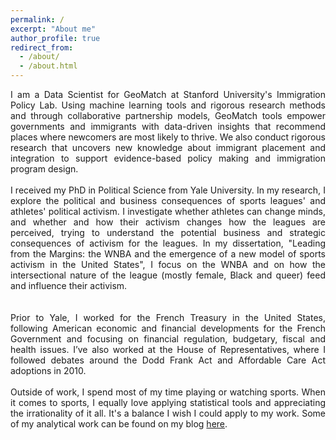 ```yaml
---
permalink: /
excerpt: "About me"
author_profile: true
redirect_from: 
  - /about/
  - /about.html
---
```


<div style="text-align: justify">  

I am a Data Scientist for GeoMatch at Stanford University's Immigration Policy Lab. Using machine learning tools and rigorous research methods and through collaborative partnership models, GeoMatch tools empower governments and immigrants with data-driven insights that recommend places where newcomers are most likely to thrive. We also conduct rigorous research that uncovers new knowledge about immigrant placement and integration to support evidence-based policy making and immigration program design.
<br>
<br>
I received my PhD in Political Science from Yale University. In my research, I explore the political and business consequences of sports leagues' and athletes' political activism. I investigate whether athletes can change minds, and whether and how their activism changes how the leagues are perceived, trying to understand the potential business and strategic consequences of activism for the leagues. In my dissertation, "Leading from the Margins: the WNBA and the emergence of a new model of sports activism in the United States", I focus on the WNBA and on how the intersectional nature of the league (mostly female, Black and queer) feed and influence their activism.  
<br>
<br>
Prior to Yale, I worked for the French Treasury in the United States, following American economic and financial developments for the French Government and focusing on financial regulation, budgetary, fiscal and health issues. I’ve also worked at the House of Representatives, where I followed debates around the Dodd Frank Act and Affordable Care Act adoptions in 2010.
<br>
<br>
Outside of work, I spend most of my time playing or watching sports. When it comes to sports, I equally love applying statistical tools and appreciating the irrationality of it all. It's a balance I wish I could apply to my work. Some of my analytical work can be found on my blog <a href="https://angeledelevoye.wixsite.com/sips">here</a>.

</div>


